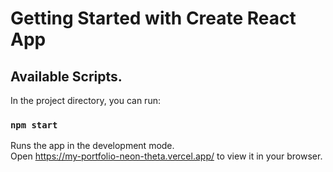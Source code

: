# Getting Started with Create React App


## Available Scripts.

In the project directory, you can run:

### `npm start`

Runs the app in the development mode.\
Open https://my-portfolio-neon-theta.vercel.app/ to view it in your browser.
